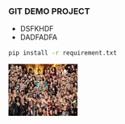 ### GIT DEMO PROJECT

- DSFKHDF
- DADFADFA

```bash
pip install -r requirement.txt
```
![git_demo](./scrnshot/images.jpeg)